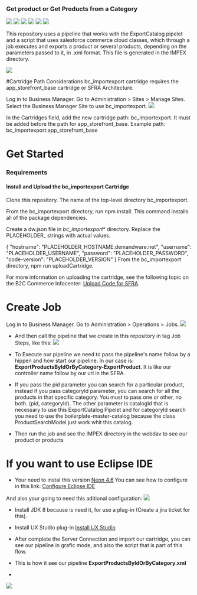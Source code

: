 ### Get product or Get Products from a Category

![](https://img.shields.io/github/stars/pandao/editor.md.svg) ![](https://img.shields.io/github/forks/pandao/editor.md.svg) ![](https://img.shields.io/github/tag/pandao/editor.md.svg) ![](https://img.shields.io/github/release/pandao/editor.md.svg) ![](https://img.shields.io/github/issues/pandao/editor.md.svg) ![](https://img.shields.io/bower/v/editor.md.svg)

This repository uses a pipeline that works with the ExportCatalog pipelet and a script that uses salesforce commerce cloud classes, which through a job executes and exports a product or several products, depending on the parameters passed to it, in .xml format. This file is generated in the IMPEX directory.

![](https://i.ibb.co/Xt9n1mc/Export-File.png)

#Cartridge Path Considerations
bc_importexport cartridge requires the app_storefront_base cartridge or SFRA Architecture.

Log in to Business Manager.
Go to Administration > Sites > Manage Sites.
Select the Business Manager Site to use bc_importexport.
![](https://i.ibb.co/W3jzqPp/Business-Manager-Site.png)

In the Cartridges field, add the new cartridge path: bc_importexport. It must be added before the path for app_storefront_base. Example path: bc_importexport:app_storefront_base

# Get Started
### Requirements
#### Install and Upload the bc_importexport Cartridge

Clone this repository. The name of the top-level directory bc_importexport.

From the bc_importexport directory, run npm install. This command installs all of the package dependencies.

Create a dw.json file in *bc_importexport** directory. Replace the PLACEHOLDER_ strings with actual values.

{
    "hostname": "PLACEHOLDER_HOSTNAME.demandware.net",
    "username": "PLACEHOLDER_USERNAME",
    "password": "PLACEHOLDER_PASSWORD",
    "code-version": "PLACEHOLDER_VERSION"
}
From the bc_importexport directory, npm run uploadCartridge.

For more information on uploading the cartridge, see the following topic on the B2C Commerce Infocenter: [Upload Code for SFRA](https://documentation.b2c.commercecloud.salesforce.com/DOC2/index.jsp?topic=%2Fcom.demandware.dochelp%2Fcontent%2Fb2c_commerce%2Ftopics%2Fsfra%2Fb2c_uploading_code.html "Upload Code for SFRA").

# Create Job
Log in to Business Manager.
Go to Administration > Operations > Jobs.
![](https://i.ibb.co/0r3W0cG/Create-New-Job.png)

- And then call the pipeline that we create in this repository in tag Job Steps,  like this:
![](https://i.ibb.co/ctR9DNG/Configuration-Steps.png)

- To Execute our pipeline we need to pass the pipeline's name follow by a hippen and how start our pipeline. In our case is: **ExportProductsByIdOrByCategory-ExportProduct**. It is like our controller name follow by our url in the SFRA.

- If you pass the pid parameter you can search for a particular product, instead if you pass categoryId parameter, you can search for all the products in that specific category. You must to pass one or other, no both. (pid, categoryId). The other parameter is catalogId that is necessary to use this ExportCatalog Pipelet and for categoryId search you need to use the boilerplate-master-catalog because the class ProductSearchModel just work whit this catalog.

- Then run the job and see the IMPEX directory in the webdav to see our product or products

# If you want to use Eclipse IDE
- Your need to instal this version [Neon 4.6](https://www.eclipse.org/downloads/packages/release/neon/3 "Neon 4.6")
 You can see how to configure in this link: [Configure Eclipse IDE](https://confluence.ontrq.com/pages/viewpage.action?spaceKey=ACDC&title=Lab%3A+Eclipse+IDE+Setup "Configure Eclipse IDE")
 
 And also your going to need this aditional configuration: ![](https://i.ibb.co/1zxD5cg/Preference-Network-Connections-Direct.png)
- Install JDK 8 because is need it, for use a plug-in (Create a jira ticket for this).
- Install  UX Studio plug-in [Install UX Studio](https://documentation.b2c.commercecloud.salesforce.com/DOC1/index.jsp?topic=%2Fcom.demandware.dochelp%2FLegacyDevDoc%2FInstallUXStudio.html&resultof=%22%45%63%6c%69%70%73%65%22%20%22%65%63%6c%69%70%73%22%20 "Install UX Studio")

- After complete the Server Connection and import our cartridge, you can see our pipeline in grafic mode, and also the script that is part of this flow.
- This is how it see our pipeline **ExportProductsByIdOrByCategory.xml**
- 
![](https://i.ibb.co/1qWkRMh/pipeline-Export-Products-By-Id-Or-By-Category-xml.png)
